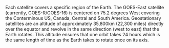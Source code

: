 Each satellite covers a specific region of the Earth. The GOES-East satellite (currently, GOES-R/GOES-16) is centered on 75.2 degrees West covering the Conterminous US, Canada, Central and South America. Geostationary satellites are an altitude of approximately 35,800km (22,300 miles) directly over the equator and revolve in the same direction (west to east) that the Earth rotates. This altitude ensures that one orbit takes 24 hours which is the same length of time as the Earth takes to rotate once on its axis.
